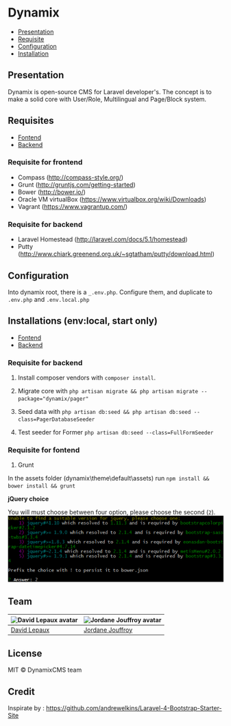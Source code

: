 # Dynamix

- [Presentation](#presentation)
- [Requisite](#requisites)
- [Configuration](#configuration)
- [Installation](#installations)

## <a name="presentation"></a> Presentation
Dynamix is open-source CMS for Laravel developer's. The concept is to make a solid core with User/Role, Multilingual and Page/Block system.


## <a name="requisites"></a> Requisites

- [Fontend](#requisite-fontend)
- [Backend](#requisite-backend)

### <a name="requisite-fontend"></a> Requisite for frontend
  * Compass (http://compass-style.org/)
  * Grunt (http://gruntjs.com/getting-started)
  * Bower (http://bower.io/)
  * Oracle VM virtualBox (https://www.virtualbox.org/wiki/Downloads)
  * Vagrant (https://www.vagrantup.com/)

### <a name="requisite-backend"></a> Requisite for backend
  * Laravel Homestead (http://laravel.com/docs/5.1/homestead)
  * Putty (http://www.chiark.greenend.org.uk/~sgtatham/putty/download.html)


## <a name="configuration"></a> Configuration
Into dynamix root, there is a `_.env.php`. Configure them, and duplicate to `.env.php` and `.env.local.php`


## <a name="installations"></a> Installations (env:local, start only)

- [Fontend](#installation-fontend)
- [Backend](#installation-backend)
     
### <a name="installation-backend"></a> Requisite for backend

1. Install composer vendors with `composer install`.

2. Migrate core with `php artisan migrate && php artisan migrate --package="dynamix/pager"`

3. Seed data with `php artisan db:seed && php artisan db:seed --class=PagerDatabaseSeeder`

4. Test seeder for Former `php artisan db:seed --class=FullFormSeeder`


### <a name="installation-fontend"></a> Requisite for fontend

1. Grunt

In the assets folder (dynamix\theme\default\assets) run `npm install && bower install && grunt`

**jQuery choice**

You will must choose between four option, please choose the second (`2`).
![](doc/bower-choice.png)

## Team

| ![David Lepaux avatar](http://www.gravatar.com/avatar/06bb57add8f45127272699923ee05edc.png?s=60) | ![Jordane Jouffroy avatar](http://www.gravatar.com/avatar/b60c83acfb5649cea0435ba8d6845659.png?s=60)
|---|---|
| [David Lepaux](https://github.com/dlepaux) | [Jordane Jouffroy](https://github.com/Metrakit)

## License

MIT © DynamixCMS team
       
## Credit
Inspirate by :
https://github.com/andrewelkins/Laravel-4-Bootstrap-Starter-Site
    
